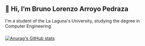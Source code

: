 ## 👋 Hi, I’m Bruno Lorenzo Arroyo Pedraza


I'm a student of the La Laguna's University, studying the degree in Computer Engineering.

###
[![Anurag's GitHub stats](https://github-readme-stats.vercel.app/api?username=alu0101123677)](hhttps://github.com/alu0101123677/github-readme-stats)

